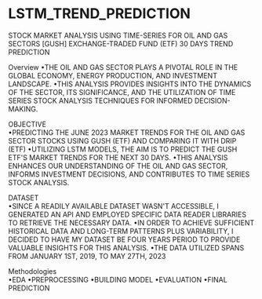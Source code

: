 # LSTM_TREND_PREDICTION
 STOCK MARKET ANALYSIS USING TIME-SERIES  FOR OIL AND GAS SECTORS [GUSH] EXCHANGE-TRADED FUND (ETF) 30 DAYS TREND PREDICTION
 
Overview
•THE OIL AND GAS SECTOR PLAYS A PIVOTAL ROLE IN THE GLOBAL ECONOMY, ENERGY PRODUCTION, AND INVESTMENT LANDSCAPE.
•THIS ANALYSIS PROVIDES INSIGHTS INTO THE DYNAMICS OF THE SECTOR, ITS SIGNIFICANCE, AND THE UTILIZATION OF TIME SERIES STOCK ANALYSIS TECHNIQUES FOR INFORMED DECISION-MAKING.

OBJECTIVE  
•PREDICTING THE JUNE 2023 MARKET TRENDS FOR THE OIL AND GAS SECTOR STOCKS USING GUSH (ETF) AND COMPARING IT WITH DRIP (ETF)
•UTILIZING LSTM MODELS, THE AIM IS TO PREDICT THE GUSH ETF'S MARKET TRENDS FOR THE NEXT 30 DAYS.
•THIS ANALYSIS ENHANCES OUR UNDERSTANDING OF THE OIL AND GAS SECTOR, INFORMS INVESTMENT DECISIONS, AND CONTRIBUTES TO TIME SERIES STOCK ANALYSIS.

DATASET  
•SINCE A READILY AVAILABLE DATASET WASN'T ACCESSIBLE, I GENERATED AN API AND EMPLOYED SPECIFIC DATA READER LIBRARIES TO RETRIEVE THE NECESSARY DATA.
•IN ORDER TO ACHIEVE SUFFICIENT HISTORICAL DATA AND LONG-TERM PATTERNS PLUS VARIABILITY, I DECIDED TO HAVE MY DATASET BE FOUR YEARS PERIOD TO PROVIDE VALUABLE INSIGHTS FOR THIS ANALYSIS.
•THE DATA UTILIZED SPANS FROM JANUARY 1ST, 2019, TO MAY 27TH, 2023

Methodologies  
•EDA
•PREPROCESSING
•BUILDING MODEL
•EVALUATION
•FINAL PREDICTION
